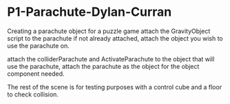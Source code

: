 # P1-Parachute-Dylan-Curran
Creating a parachute object for a puzzle game
attach the GravityObject script to the parachute if not already attached, attach the object you wish to use the parachute on.


attach the colliderParachute and ActivateParachute to the object that will use the parachute, attach the parachute as the object for the object component needed.


The rest of the scene is for testing purposes with a control cube and a floor to check collision.

